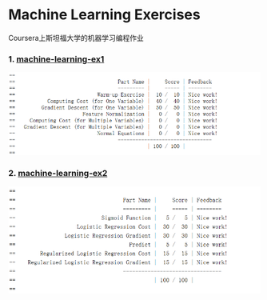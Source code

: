 Machine Learning Exercises
======
Coursera上斯坦福大学的机器学习编程作业

### 1. [machine-learning-ex1][1]
![machine-learning-ex1][1.1]


### 2. [machine-learning-ex2][2]
![machine-learning-ex1][2.1]


  
  
  [1]:https://github.com/lawlite19/MachineLearningEx/tree/master/machine-learning-ex1
  
  [1.1]: ./images/machine-learning-ex1_01.png "machine-learning-ex1_01.png"
  
  [2]:https://github.com/lawlite19/MachineLearningEx/tree/master/machine-learning-ex2
  
  [2.1]: ./images/machine-learning-ex2_01.png "machine-learning-ex2_01.png"
